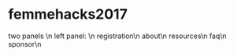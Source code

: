 # femmehacks2017

two panels \n
left panel: \n
  registration\n
  about\n
  resources\n
  faq\n
  sponsor\n
  
